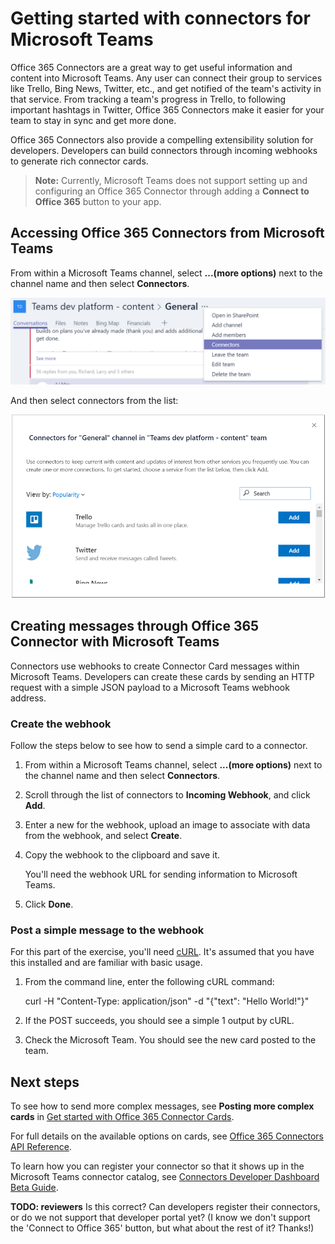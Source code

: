﻿# Getting started with connectors for Microsoft Teams

Office 365 Connectors are a great way to get useful information and content into Microsoft Teams. Any user can connect their group to services like Trello, Bing News, Twitter, etc., and get notified of the team's activity in that service. From tracking a team's progress in Trello, to following important hashtags in Twitter, Office 365 Connectors make it easier for your team to stay in sync and get more done.

Office 365 Connectors also provide a compelling extensibility solution for developers. Developers can build connectors through incoming webhooks to generate rich connector cards.

>**Note:** Currently, Microsoft Teams does not support setting up and configuring an Office 365 Connector through adding a **Connect to Office 365** button to your app. 

## Accessing Office 365 Connectors from Microsoft Teams

From within a Microsoft Teams channel, select **...(more options)** next to the channel name and then select **Connectors**.

![Screenshot of the right-click menu next to the channel name, with the Connectors option selected.](images/connector_select.png)

And then select connectors from the list:

![Screenshot of a dialog box showing a list of available connectors, with buttons for adding each one.](images/connector_list.png)

## Creating messages through Office 365 Connector with Microsoft Teams

Connectors use webhooks to create Connector Card messages within Microsoft Teams. Developers can create these cards by sending an HTTP request with a simple JSON payload to a Microsoft Teams webhook address. 

### Create the webhook

Follow the steps below to see how to send a simple card to a connector.

1. From within a Microsoft Teams channel, select **...(more options)** next to the channel name and then select **Connectors**.
2. Scroll through the list of connectors to **Incoming Webhook**, and click **Add**.
3. Enter a new for the webhook, upload an image to associate with data from the webhook, and select **Create**.
4. Copy the webhook to the clipboard and save it. 
	
	You'll need the webhook URL for sending information to Microsoft Teams.

5. Click **Done**.

### Post a simple message to the webhook

For this part of the exercise, you'll need [cURL](https://curl.haxx.se/). It's assumed that you have this installed and are familiar with basic usage.

1.	From the command line, enter the following cURL command:

	curl -H "Content-Type: application/json" -d "{\"text\": \"Hello World!\"}" <YOUR WEBHOOK URL>

2.	If the POST succeeds, you should see a simple 1 output by cURL.

3.	Check the Microsoft Team. You should see the new card posted to the team.

## Next steps

To see how to send more complex messages, see **Posting more complex cards** in [Get started with Office 365 Connector Cards](https://dev.outlook.com/Connectors/GetStarted).

For full details on the available options on cards, see [Office 365 Connectors API Reference](https://dev.outlook.com/Connectors/Reference).

To learn how you can register your connector so that it shows up in the Microsoft Teams connector catalog, see [Connectors Developer Dashboard Beta Guide](https://dev.outlook.com/Connectors/ConnectButton).

**TODO: reviewers** Is this correct? Can developers register their connectors, or do we not support that developer portal yet? (I know we don't support the 'Connect to Office 365' button, but what about the rest of it? Thanks!)

